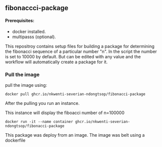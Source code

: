 ## fibonaccci-package

#### Prerequisites:
- docker installed.
- multipasss (optional).

This repositroy contains setup files for building a package for determining the fibonacci sequence of a particular number 
"n". In the script the number is set to 10000 by default.
But can be edited with any value and the workflow will automatically create a package for it.

### Pull the image
pull the image using:
```
docker pull ghcr.io/nkwenti-severian-ndongtsop/fibonacci-package
```
After the pulling you run an instance.

This instance will display the fiboacci number of n=100000

```
docker run -it --name container ghcr.io/nkwenti-severian-ndongtsop/fibonacci-package
```

This package was deploy from an image. The image was belt using a dockerfile

